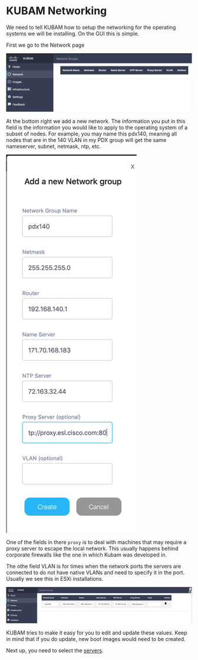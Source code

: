 # KUBAM Networking

We need to tell KUBAM how to setup the networking for the operating systems we will be installing.  On the GUI this is simple.

First we go to the Network page

![net01](../img/net01.png)

At the bottom right we add a new network.  The information you put in this field is the information you would like to apply to the operating system of a subset of nodes.  For example, you may name this pdx140, meaning all nodes that are in the 140 VLAN in my PDX group will get the same nameserver, subnet, netmask, ntp, etc. 

![net02](../img/net02.png)

One of the fields in there `proxy` is to deal with machines that may require a proxy server to escape the local network.  This usually happens behind corporate firewalls like the one in which Kubam was developed in. 

The othe field VLAN is for times when the network ports the servers are connected to do not have native VLANs and need to specify it in the port.  Usually we see this in ESXi installations.  

![net03](../img/net03.png)

KUBAM tries to make it easy for you to edit and update these values.  Keep in mind that if you do update, new boot images would need to be created. 

Next up, you need to select the [servers](https://ciscoucs.github.io/site/kubam/configure/servers.html).


